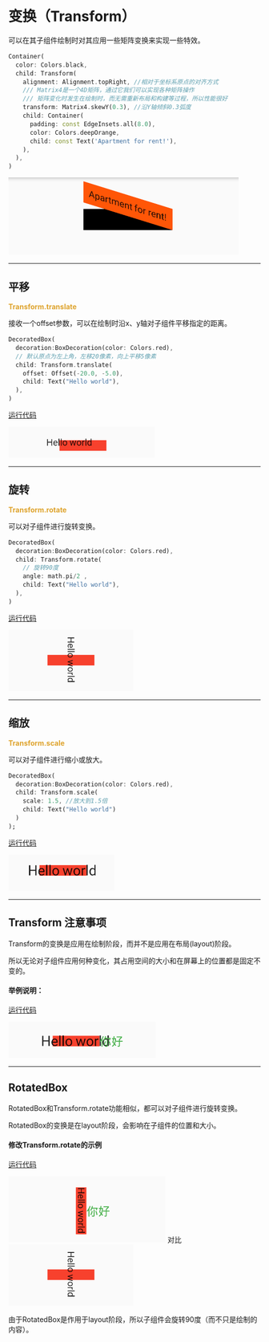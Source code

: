 # 变换（Transform）

可以在其子组件绘制时对其应用一些矩阵变换来实现一些特效。

``` dart
Container(
  color: Colors.black,
  child: Transform(
    alignment: Alignment.topRight, //相对于坐标系原点的对齐方式
    /// Matrix4是一个4D矩阵，通过它我们可以实现各种矩阵操作
    /// 矩阵变化时发生在绘制时，而无需重新布局和构建等过程，所以性能很好
    transform: Matrix4.skewY(0.3), //沿Y轴倾斜0.3弧度
    child: Container(
      padding: const EdgeInsets.all(8.0),
      color: Colors.deepOrange,
      child: const Text('Apartment for rent!'),
    ),
  ),
)
```

![](img/7ae3cd75.png)

***

## 平移

<font color=#dea32c>**Transform.translate**</font>

接收一个offset参数，可以在绘制时沿x、y轴对子组件平移指定的距离。

``` dart
DecoratedBox(
  decoration:BoxDecoration(color: Colors.red),
  // 默认原点为左上角，左移20像素，向上平移5像素  
  child: Transform.translate(
    offset: Offset(-20.0, -5.0),
    child: Text("Hello world"),
  ),
)
```

[运行代码](code/translate.dart)

![](img/d9df88fc.png)

***

## 旋转
<font color=#dea32c>**Transform.rotate**</font>

可以对子组件进行旋转变换。

``` dart
DecoratedBox(
  decoration:BoxDecoration(color: Colors.red),
  child: Transform.rotate(
    // 旋转90度
    angle: math.pi/2 ,
    child: Text("Hello world"),
  ),
)
```

[运行代码](code/rotate.dart)

![](img/ed1489da.png)

***

## 缩放
<font color=#dea32c>**Transform.scale**</font>

可以对子组件进行缩小或放大。

``` dart
DecoratedBox(
  decoration:BoxDecoration(color: Colors.red),
  child: Transform.scale(
    scale: 1.5, //放大到1.5倍
    child: Text("Hello world")
  )
);
```
[运行代码](code/scale.dart)

![](img/eed5b0b2.png)

***

## Transform 注意事项
Transform的变换是应用在绘制阶段，而并不是应用在布局(layout)阶段。

所以无论对子组件应用何种变化，其占用空间的大小和在屏幕上的位置都是固定不变的。

#### 举例说明：

[运行代码](code/TransformNotice.dart)

![](img/97fc64e6.png)

***

## RotatedBox

RotatedBox和Transform.rotate功能相似，都可以对子组件进行旋转变换。

RotatedBox的变换是在layout阶段，会影响在子组件的位置和大小。

#### 修改Transform.rotate的示例
[运行代码](code/RotatedBox.dart)

![](img/ff4c7991.png)
对比
![](img/ed1489da.png)

由于RotatedBox是作用于layout阶段，所以子组件会旋转90度（而不只是绘制的内容）。


